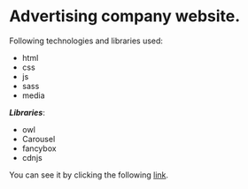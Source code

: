# Advertising company website.  <br>
Following technologies and libraries used:

* html
* css
* js 
* sass
* media <br>

***Libraries***:
* owl
* Carousel
* fancybox
* cdnjs

You can see it by clicking  the following   [link](https://github.com/Begaim-spec/advertisement.git).

